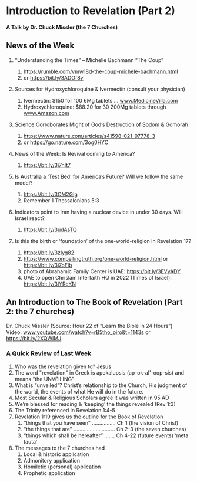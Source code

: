 # Introduction to Revelation (Part 2)
**A Talk by Dr. Chuck Missler (the 7 Churches)**

## News of the Week
						
1. “Understanding the Times” – Michelle Bachmann “The Coup”

	1. https://rumble.com/vmw18d-the-coup-michele-bachmann.html
	2. or   https://bit.ly/3ADOf8y

1. Sources for Hydroxychloroquine & Ivermectin (consult your physician)
	1. Ivermectin:  $150 for 100  6Mg tablets … www.MedicineVilla.com
	1. Hydroxychloroquine: $88.20 for 30  200Mg tablets through www.Amazon.com
1. Science Corroborates Might of God’s Destruction of Sodom & Gomorah
	1. https://www.nature.com/articles/s41598-021-97778-3 
	1. or   https://go.nature.com/3og0HYC 
1. News of the Week:  Is Revival coming to America? 
	1. https://bit.ly/3i7nIt7 
1. Is Australia a ‘Test Bed’ for America’s Future?  Will we follow the same model?
	1. https://bit.ly/3CM2GIg 
	1. Remember 1 Thessalonians 5:3 
1. Indicators point to Iran having a nuclear device in under 30 days. Will Israel react?
	1.  https://bit.ly/3udAsTQ 
1. Is this the birth or ‘foundation’ of the one-world-religion in Revelation 17?
	1. https://bit.ly/3zIyg82 
	1. https://www.compellingtruth.org/one-world-religion.html   or  https://bit.ly/3i7oFlb 
	2. photo of Abrahamic Family Center is UAE:  https://bit.ly/3EVyADY
	2. UAE to open Chrislam Interfaith HQ in 2022 (Times of Israel):  https://bit.ly/3lYRcKN 

## An Introduction to The Book of Revelation (Part 2: the 7 churches)
Dr. Chuck Missler   (Source: Hour 22 of “Learn the Bible in 24 Hours”)   
Video: www.youtube.com/watch?v=rB5tho_piro&t=1143s    or   https://bit.ly/2XQWlMJ 

### A Quick Review of Last Week
1. Who was the revelation given to?  Jesus
1. The word "revelation" in Greek is apokalupsis (ap-ok-al'-oop-sis) and means “the UNVEILING” 
1. What is “unveiled”?  Christ’s relationship to the Church, His judgment of the world, the events of what He will do in the future.
1. Most Secular & Religious Scholars agree it was written in 95 AD 
1. We’re blessed for reading & ‘keeping’ the things revealed (Rev 1:3)
1. The Trinity referenced in Revelation 1:4-5 
1. Revelation 1:19 gives us the outline for the Book of Revelation
	1. “things that you have seen” ……………. Ch 1 (the vision of Christ)
	1. “the things that are” ………………………. Ch 2-3 (the seven churches)
	1. “things which shall be hereafter” ……. Ch 4-22 (future events) ‘meta tauta’
1. The messages to the 7 churches had 
	1. Local & historic application
	1. Admonitory application
	1. Homiletic (personal) application
	1. Prophetic application
